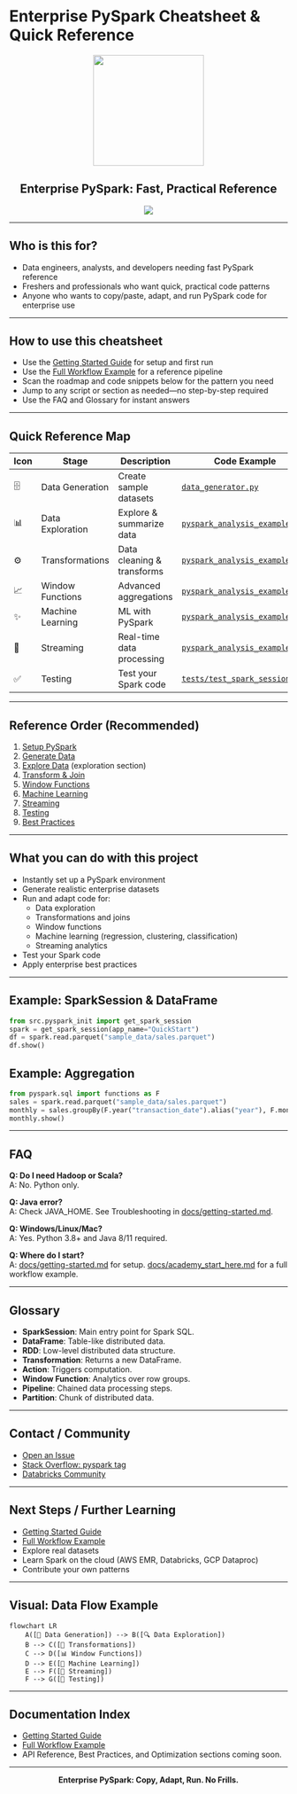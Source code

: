 # Enterprise PySpark Cheatsheet & Quick Reference

<div align="center">
  <img src="https://spark.apache.org/images/spark-logo-trademark.png" width="200"/>
  <h2>Enterprise PySpark: Fast, Practical Reference</h2>
  <a href="https://opensource.org/licenses/Apache-2.0"><img src="https://img.shields.io/badge/License-Apache%202.0-blue.svg"></a>
</div>

---

## Who is this for?
- Data engineers, analysts, and developers needing fast PySpark reference
- Freshers and professionals who want quick, practical code patterns
- Anyone who wants to copy/paste, adapt, and run PySpark code for enterprise use

---

## How to use this cheatsheet
- Use the [Getting Started Guide](docs/getting-started.md) for setup and first run
- Use the [Full Workflow Example](docs/academy_start_here.md) for a reference pipeline
- Scan the roadmap and code snippets below for the pattern you need
- Jump to any script or section as needed—no step-by-step required
- Use the FAQ and Glossary for instant answers

---

## Quick Reference Map

| Icon | Stage              | Description                   | Code Example                        | Docs/Guide                      |
|------|--------------------|-------------------------------|-------------------------------------|----------------------------------|
| 🗄️   | Data Generation    | Create sample datasets         | [`data_generator.py`](src/data_generator.py) | [Getting Started](docs/getting-started.md) |
| 📊   | Data Exploration   | Explore & summarize data       | [`pyspark_analysis_examples.py`](src/pyspark_analysis_examples.py) | [Exploration Guide](docs/getting-started.md#data-exploration) |
| ⚙️   | Transformations    | Data cleaning & transforms     | [`pyspark_analysis_examples.py`](src/pyspark_analysis_examples.py) | [Transformations](docs/getting-started.md#transformations) |
| 📈   | Window Functions   | Advanced aggregations          | [`pyspark_analysis_examples.py`](src/pyspark_analysis_examples.py) | [Window Functions](docs/getting-started.md#window-functions) |
| ✨   | Machine Learning   | ML with PySpark                | [`pyspark_analysis_examples.py`](src/pyspark_analysis_examples.py) | [ML Guide](docs/getting-started.md#machine-learning) |
| 🌊   | Streaming          | Real-time data processing      | [`pyspark_analysis_examples.py`](src/pyspark_analysis_examples.py) | [Streaming](docs/getting-started.md#streaming) |
| ✅   | Testing            | Test your Spark code           | [`tests/test_spark_session.py`](tests/test_spark_session.py) | [Testing](docs/getting-started.md#testing) |

---

## Reference Order (Recommended)
1. [Setup PySpark](src/setup_pyspark.py)
2. [Generate Data](src/data_generator.py)
3. [Explore Data](src/pyspark_analysis_examples.py) (exploration section)
4. [Transform & Join](src/pyspark_analysis_examples.py)
5. [Window Functions](src/pyspark_analysis_examples.py)
6. [Machine Learning](src/pyspark_analysis_examples.py)
7. [Streaming](src/pyspark_analysis_examples.py)
8. [Testing](tests/test_spark_session.py)
9. [Best Practices](docs/getting-started.md)

---

## What you can do with this project
- Instantly set up a PySpark environment
- Generate realistic enterprise datasets
- Run and adapt code for:
  - Data exploration
  - Transformations and joins
  - Window functions
  - Machine learning (regression, clustering, classification)
  - Streaming analytics
- Test your Spark code
- Apply enterprise best practices

---

## Example: SparkSession & DataFrame
```python
from src.pyspark_init import get_spark_session
spark = get_spark_session(app_name="QuickStart")
df = spark.read.parquet("sample_data/sales.parquet")
df.show()
```

## Example: Aggregation
```python
from pyspark.sql import functions as F
sales = spark.read.parquet("sample_data/sales.parquet")
monthly = sales.groupBy(F.year("transaction_date").alias("year"), F.month("transaction_date").alias("month")).agg(F.sum("total").alias("revenue"))
monthly.show()
```

---

## FAQ
**Q: Do I need Hadoop or Scala?**  
A: No. Python only.

**Q: Java error?**  
A: Check JAVA_HOME. See Troubleshooting in [docs/getting-started.md](docs/getting-started.md).

**Q: Windows/Linux/Mac?**  
A: Yes. Python 3.8+ and Java 8/11 required.

**Q: Where do I start?**  
A: [docs/getting-started.md](docs/getting-started.md) for setup. [docs/academy_start_here.md](docs/academy_start_here.md) for a full workflow example.

---

## Glossary
- **SparkSession**: Main entry point for Spark SQL.
- **DataFrame**: Table-like distributed data.
- **RDD**: Low-level distributed data structure.
- **Transformation**: Returns a new DataFrame.
- **Action**: Triggers computation.
- **Window Function**: Analytics over row groups.
- **Pipeline**: Chained data processing steps.
- **Partition**: Chunk of distributed data.

---

## Contact / Community
- [Open an Issue](https://github.com/yourusername/enterprise-pyspark/issues)
- [Stack Overflow: pyspark tag](https://stackoverflow.com/questions/tagged/pyspark)
- [Databricks Community](https://community.databricks.com/)

---

## Next Steps / Further Learning
- [Getting Started Guide](docs/getting-started.md)
- [Full Workflow Example](docs/academy_start_here.md)
- Explore real datasets
- Learn Spark on the cloud (AWS EMR, Databricks, GCP Dataproc)
- Contribute your own patterns

---

## Visual: Data Flow Example
```mermaid
flowchart LR
    A([🚀 Data Generation]) --> B([🔍 Data Exploration])
    B --> C([🔄 Transformations])
    C --> D([📊 Window Functions])
    D --> E([🤖 Machine Learning])
    E --> F([🌊 Streaming])
    F --> G([🧪 Testing])
```

---

## Documentation Index
- [Getting Started Guide](docs/getting-started.md)
- [Full Workflow Example](docs/academy_start_here.md)
- API Reference, Best Practices, and Optimization sections coming soon.

---

<div align="center">
  <b>Enterprise PySpark: Copy, Adapt, Run. No Frills.</b>
</div> 